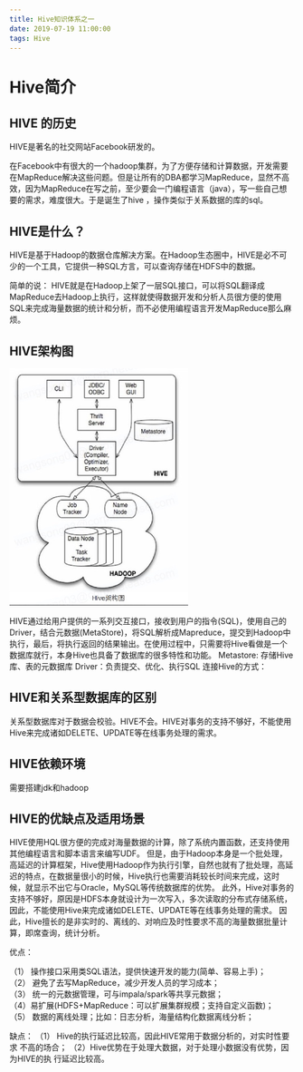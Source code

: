 ```yaml
---
title: Hive知识体系之一
date: 2019-07-19 11:00:00
tags: Hive
---
```



# Hive简介
## HIVE 的历史

HIVE是著名的社交网站Facebook研发的。

<!-- more -->

在Facebook中有很大的一个hadoop集群，为了方便存储和计算数据，开发需要在MapReduce解决这些问题。但是让所有的DBA都学习MapReduce，显然不高效，因为MapReduce在写之前，至少要会一门编程语言（java），写一些自己想要的需求，难度很大。于是诞生了hive ，操作类似于关系数据的库的sql。

## HIVE是什么？

HIVE是基于Hadoop的数据仓库解决方案。在Hadoop生态圈中，HIVE是必不可少的一个工具，它提供一种SQL方言，可以查询存储在HDFS中的数据。

简单的说： HIVE就是在Hadoop上架了一层SQL接口，可以将SQL翻译成MapReduce去Hadoop上执行，这样就使得数据开发和分析人员很方便的使用SQL来完成海量数据的统计和分析，而不必使用编程语言开发MapReduce那么麻烦。

## HIVE架构图
![](Hive简介/15635248373956.jpg)



HIVE通过给用户提供的一系列交互接口，接收到用户的指令(SQL)，使用自己的Driver，结合元数据(MetaStore)，将SQL解析成Mapreduce，提交到Hadoop中执行，最后，将执行返回的结果输出。在使用过程中，只需要将Hive看做是一个数据库就行，本身Hive也具备了数据库的很多特性和功能。 Metastore: 存储Hive库、表的元数据库 Driver：负责提交、优化、执行SQL 连接Hive的方式：

## HIVE和关系型数据库的区别

关系型数据库对于数据会校验。HIVE不会。HIVE对事务的支持不够好，不能使用Hive来完成诸如DELETE、UPDATE等在线事务处理的需求。

## HIVE依赖环境

需要搭建jdk和hadoop

## HIVE的优缺点及适用场景

HIVE使用HQL很方便的完成对海量数据的计算，除了系统内置函数，还支持使用其他编程语言和脚本语言来编写UDF。 但是，由于Hadoop本身是一个批处理，高延迟的计算框架，Hive使用Hadoop作为执行引擎，自然也就有了批处理，高延迟的特点，在数据量很小的时候，Hive执行也需要消耗较长时间来完成，这时候，就显示不出它与Oracle，MySQL等传统数据库的优势。 此外，Hive对事务的支持不够好，原因是HDFS本身就设计为一次写入，多次读取的分布式存储系统，因此，不能使用Hive来完成诸如DELETE、UPDATE等在线事务处理的需求。 因此，Hive擅长的是非实时的、离线的、对响应及时性要求不高的海量数据批量计算，即席查询，统计分析。

优点：

（1） 操作接口采用类SQL语法，提供快速开发的能力(简单、容易上手)；  
（2） 避免了去写MapReduce，减少开发人员的学习成本；  
（3） 统一的元数据管理，可与impala/spark等共享元数据；  
（4）易扩展(HDFS+MapReduce：可以扩展集群规模；支持自定义函数)；  
（5） 数据的离线处理；比如：日志分析，海量结构化数据离线分析；

缺点：
（1） Hive的执行延迟比较高，因此HIVE常用于数据分析的，对实时性要求 不高的场合；
（2）Hive优势在于处理大数据，对于处理小数据没有优势，因为HIVE的执 行延迟比较高。
